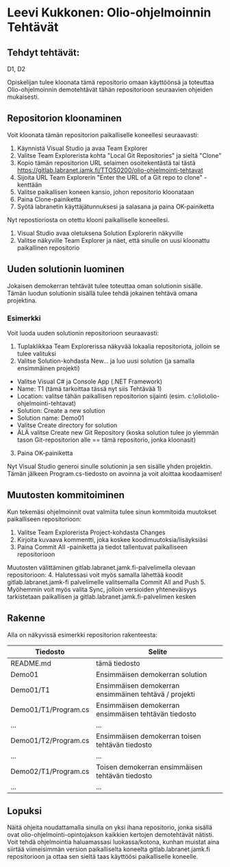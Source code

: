 # Leevi Kukkonen: Olio-ohjelmoinnin Tehtävät

## Tehdyt tehtävät: 

D1, D2

Opiskelijan tulee kloonata tämä repositorio omaan käyttöönsä ja toteuttaa 
Olio-ohjelmoinnin demotehtävät tähän repositorioon seuraavien ohjeiden mukaisesti.

## Repositorion kloonaminen
Voit kloonata tämän repositorion paikalliselle koneellesi seuraavasti:

1. Käynnistä Visual Studio ja avaa Team Explorer
2. Valitse Team Explorerista kohta "Local Git Repositories" ja sieltä "Clone"
3. Kopio tämän repositorion URL selaimen osoitekentästä tai tästä https://gitlab.labranet.jamk.fi/TTOS0200/olio-ohjelmointi-tehtavat
4. Sijoita URL Team Explorerin "Enter the URL of a Git repo to clone" -kenttään
5. Valitse paikallisen koneen kansio, johon repositorio kloonataan
6. Paina Clone-painiketta
7. Syötä labranetin käyttäjätunnuksesi ja salasana ja paina OK-painiketta

Nyt repostioriosta on otettu klooni paikalliselle koneellesi.

1. Visual Studio avaa oletuksena Solution Explorerin näkyville
2. Valitse näkyville Team Explorer ja näet, että sinulle on uusi kloonattu paikallinen repositorio

## Uuden solutionin luominen
Jokaisen demokerran tehtävät tulee toteuttaa oman solutionin sisälle. Tämän luodun solutionin sisällä tulee tehdä jokainen tehtävä omana projektina.

### Esimerkki
Voit luoda uuden solutionin repositorioon seuraavasti:
1. Tuplaklikkaa Team Explorerissa näkyvää lokaalia repositoriota, jolloin se tulee valituksi
2. Valitse Solution-kohdasta New... ja luo uusi solution (ja samalla ensimmäinen projekti)
- Valitse Visual C# ja Console App (.NET Framework)
- Name: T1 (tämä tarkoittaa tässä nyt siis Tehtävää 1)
- Location: valitse tähän paikallisen repositorion sijainti (esim. c:\olio\olio-ohjelmointi-tehtavat)
- Solution: Create a new solution
- Solution name: Demo01
- Valitse Create directory for solution
- ÄLÄ valitse Create new Git Repository (koska solution tulee jo ylemmän tason Git-repositorion alle == tämä repositorio, jonka kloonasit)
3. Paina OK-painiketta

Nyt Visual Studio generoi sinulle solutionin ja sen sisälle yhden projektin. Tämän jälkeen Program.cs-tiedosto on avoinna ja voit aloittaa koodaamisen!

## Muutosten kommitoiminen
Kun tekemäsi ohjelmoinnit ovat valmiita tulee sinun kommitoida muutokset paikalliseen repositorioon:
1. Valitse Team Explorerista Project-kohdasta Changes
2. Kirjoita kuvaava kommentti, joka koskee koodimuutoksia/lisäyksiäsi
3. Paina Commit All -painiketta ja tiedot tallentuvat paikalliseen repositorioon

Muutosten välittäminen gitlab.labranet.jamk.fi-palvelimella olevaan repositorioon:
4. Halutessasi voit myös samalla lähettää koodit gitlab.labranet.jamk-fi palvelimelle valitsemalla Commit All and Push
5. Myöhemmin voit myös valita Sync, jolloin versioiden yhteneväisyys tarkistetaan paikallisen ja gitlab.labranet.jamk.fi-palvelimen kesken 

## Rakenne
Alla on näkyvissä esimerkki repositorion rakenteesta:

|Tiedosto|Selite|
|--|--|
|README.md | tämä tiedosto |
|Demo01 | Ensimmäisen demokerran solution |
|Demo01/T1 | Ensimmäisen demokerran ensimmäinen tehtävä / projekti |
|Demo01/T1/Program.cs | Ensimmäisen demokerran ensimmäisen tehtävän tiedosto |
|...|...|
|Demo01/T2/Program.cs | Ensimmäisen demokerran toisen tehtävän tiedosto |
|...|...|
|Demo02/T1/Program.cs | Toisen demokerran ensimmäisen tehtävän tiedosto |
|...|...|

## Lopuksi
Näitä ohjeita noudattamalla sinulla on yksi ihana repositorio, jonka sisällä ovat olio-ohjelmointi-opintojakson kaikkien kertojen demotehtävät nätisti. Voit
tehdä ohjelmointia haluamassasi luokassa/kotona, kunhan muistat aina siirtää viimeisimmän version paikalliselta koneelta gitlab.labranet.jamk.fi repositorioon ja
ottaa sen sieltä taas käyttöösi paikalliselle koneelle.
